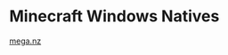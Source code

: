 Minecraft Windows Natives
=========================

[mega.nz](https://mega.nz/#F!hUNg0Y6I!93cYw1NZg4MUWUHaVrCO7w)
